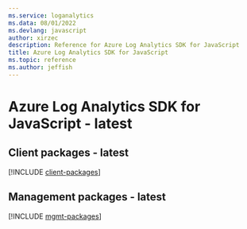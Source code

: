 ```yaml
---
ms.service: loganalytics
ms.data: 08/01/2022
ms.devlang: javascript
author: xirzec
description: Reference for Azure Log Analytics SDK for JavaScript
title: Azure Log Analytics SDK for JavaScript
ms.topic: reference
ms.author: jeffish
---
```

# Azure Log Analytics SDK for JavaScript - latest

## Client packages - latest
[!INCLUDE [client-packages](log-analytics-client-index.md)]
## Management packages - latest
[!INCLUDE [mgmt-packages](log-analytics-mgmt-index.md)]